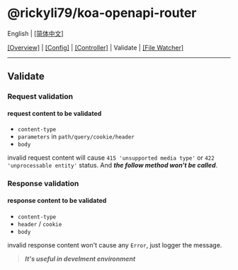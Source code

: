 # @rickyli79/koa-openapi-router
English | [[简体中文]](../../README.zh-CN.md)

[[Overview]][1] | [[Config]][2] | [[Controller]][3] | Validate | [[File Watcher]][5]

[1]:../../README.md
[2]:./Config.md
[3]:./Controller.md
[4]:./Validate.md
[5]:./FileWatcher.md

---

## Validate

### Request validation

#### request content to be validated
- `content-type`
- `parameters` in `path/query/cookie/header`
- `body`

invalid request content will cause `415 'unsupported media type'` or `422 'unprocessable entity'` status. And ***the follow method won't be called***.

### Response validation

#### response content to be validated
- `content-type`
- `header` / `cookie`
- `body`

invalid response content won't cause any `Error`, just logger the message. 

>***It's useful in develment environment***


